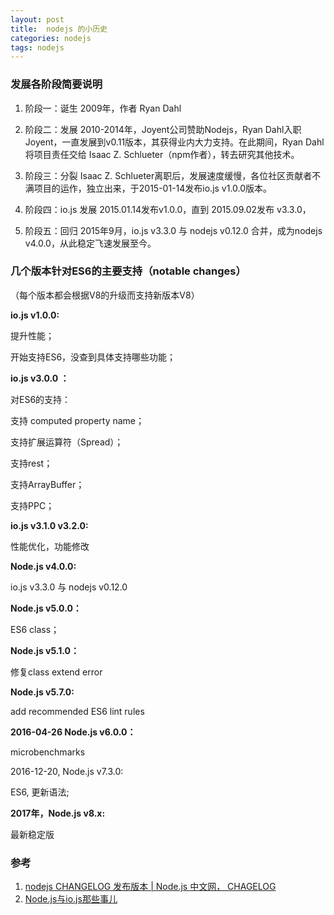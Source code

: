 ```yaml
---
layout: post
title:  nodejs 的小历史
categories: nodejs
tags: nodejs
---
```


### 发展各阶段简要说明
1. 阶段一：诞生
2009年，作者 Ryan Dahl

2. 阶段二：发展
2010-2014年，Joyent公司赞助Nodejs，Ryan Dahl入职 Joyent，一直发展到v0.11版本，其获得业内大力支持。在此期间，Ryan Dahl 将项目责任交给 Isaac Z. Schlueter（npm作者），转去研究其他技术。

3. 阶段三：分裂
Isaac Z. Schlueter离职后，发展速度缓慢，各位社区贡献者不满项目的运作，独立出来，于2015-01-14发布io.js v1.0.0版本。

4. 阶段四：io.js 发展
2015.01.14发布v1.0.0，直到   2015.09.02发布 v3.3.0，

5. 阶段五：回归
2015年9月，io.js v3.3.0 与 nodejs v0.12.0 合并，成为nodejs v4.0.0，从此稳定飞速发展至今。

### 几个版本针对ES6的主要支持（notable changes）
（每个版本都会根据V8的升级而支持新版本V8）

**io.js v1.0.0:**

提升性能；

开始支持ES6，没查到具体支持哪些功能；

**io.js v3.0.0 ：**

对ES6的支持：

支持 computed property name；

支持扩展运算符（Spread）；

支持rest；

支持ArrayBuffer；

支持PPC；

**io.js v3.1.0 v3.2.0:**

性能优化，功能修改

**Node.js v4.0.0:**

io.js v3.3.0 与 nodejs v0.12.0

**Node.js v5.0.0：**

ES6 class；

**Node.js v5.1.0：**

修复class extend error

**Node.js v5.7.0:**

add recommended ES6 lint rules

**2016-04-26 Node.js v6.0.0：**

microbenchmarks

2016-12-20, Node.js  v7.3.0:

ES6, 更新语法;

**2017年，Node.js v8.x:**

最新稳定版

### 参考

1. [nodejs CHANGELOG  发布版本 \| Node.js 中文网， CHAGELOG](http://nodejs.cn/download/releases/)
2. [Node.js与io.js那些事儿 ](http://www.infoq.com/cn/articles/node-js-and-io-js/)
